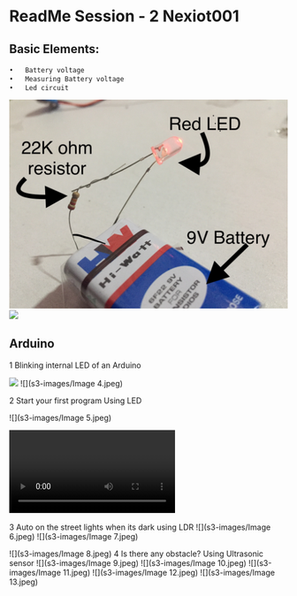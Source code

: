 # ReadMe Session - 2 Nexiot001

## Basic Elements:
	•	Battery voltage 
	•	Measuring Battery voltage
	•	Led circuit 
![](s3-images/Image.jpeg) 
![](s3-images/Image2.jpeg)

## Arduino

1 Blinking internal LED of an Arduino 

![](s3-images/Image3.jpeg)
![](s3-images/Image 4.jpeg)

2 Start your first program Using LED

![](s3-images/Image 5.jpeg)

![](s3-images/59680420884__FB4B43A5-1EB8-47F8-831E-29B8248B72EF.MOV)

3 Auto on the street lights when its dark using LDR
![](s3-images/Image 6.jpeg)
![](s3-images/Image 7.jpeg)

![](s3-images/Image 8.jpeg)
4 Is there any obstacle? Using Ultrasonic sensor
![](s3-images/Image 9.jpeg)
![](s3-images/Image 10.jpeg)
![](s3-images/Image 11.jpeg)
![](s3-images/Image 12.jpeg)
![](s3-images/Image 13.jpeg)
